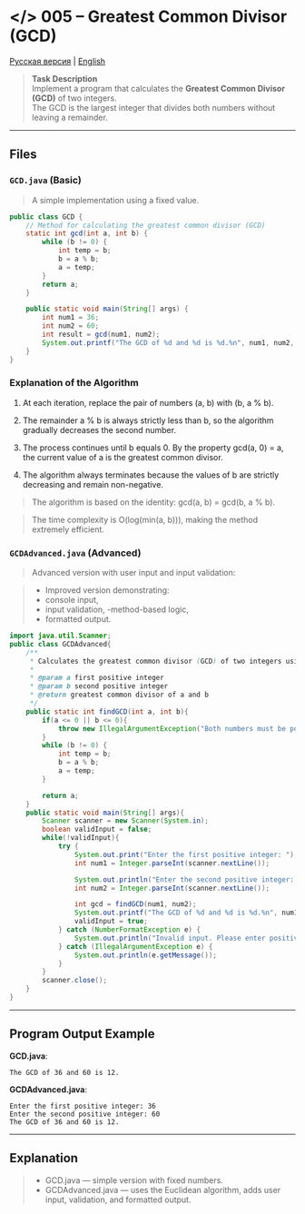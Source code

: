 # </> 005 – Greatest Common Divisor (GCD)

[Русская версия](README.ru.md) | [English](README.md)

> **Task Description**  
> Implement a program that calculates the **Greatest Common Divisor (GCD)** of two integers.  
The GCD is the largest integer that divides both numbers without leaving a remainder.

---

## Files

### `GCD.java` (Basic)
> A simple implementation using a fixed value.

```java
public class GCD {
    // Method for calculating the greatest common divisor (GCD)
    static int gcd(int a, int b) {
        while (b != 0) {
            int temp = b;
            b = a % b;
            a = temp;
        }
        return a;
    }

    public static void main(String[] args) {
        int num1 = 36;
        int num2 = 60;
        int result = gcd(num1, num2);
        System.out.printf("The GCD of %d and %d is %d.%n", num1, num2, result);
    }
}

```
### Explanation of the Algorithm
1) At each iteration, replace the pair of numbers (a, b) with (b, a % b).

2) The remainder a % b is always strictly less than b, so the algorithm gradually decreases the second number.

3) The process continues until b equals 0.
By the property gcd(a, 0) = a, the current value of a is the greatest common divisor.

4) The algorithm always terminates because the values ​​of b are strictly decreasing and remain non-negative.

> The algorithm is based on the identity:
gcd(a, b) = gcd(b, a % b).

> The time complexity is O(log(min(a, b))), making the method extremely efficient.
### `GCDAdvanced.java` (Advanced)
> Advanced version with user input and input validation:

> - Improved version demonstrating:
> - console input,
> - input validation,
> -method-based logic,
> - formatted output.
```java
import java.util.Scanner;
public class GCDAdvanced{
    /**
     * Calculates the greatest common divisor (GCD) of two integers using the Euclidean algorithm.
     *
     * @param a first positive integer
     * @param b second positive integer
     * @return greatest common divisor of a and b
     */
    public static int findGCD(int a, int b){
        if(a <= 0 || b <= 0){
            throw new IllegalArgumentException("Both numbers must be positive integers.");
        }
        while (b != 0) {
            int temp = b;
            b = a % b;
            a = temp;
        }

        return a;
    }
    public static void main(String[] args){
        Scanner scanner = new Scanner(System.in);
        boolean validInput = false;
        while(!validInput){
            try {
                System.out.print("Enter the first positive integer: ");
                int num1 = Integer.parseInt(scanner.nextLine());

                System.out.println("Enter the second positive integer: ");
                int num2 = Integer.parseInt(scanner.nextLine());

                int gcd = findGCD(num1, num2);
                System.out.printf("The GCD of %d and %d is %d.%n", num1, num2, gcd);
                validInput = true;
            } catch (NumberFormatException e) {
                System.out.println("Invalid input. Please enter positive integers.");
            } catch (IllegalArgumentException e) {
                System.out.println(e.getMessage());
            }
        }
        scanner.close();
    }
}
```
---

## Program Output Example

**GCD.java**:
```
The GCD of 36 and 60 is 12.
```

**GCDAdvanced.java**:
```
Enter the first positive integer: 36
Enter the second positive integer: 60
The GCD of 36 and 60 is 12.
```

---

## Explanation
> - GCD.java — simple version with fixed numbers.
> - GCDAdvanced.java — uses the Euclidean algorithm, adds user input, validation, and formatted output.

